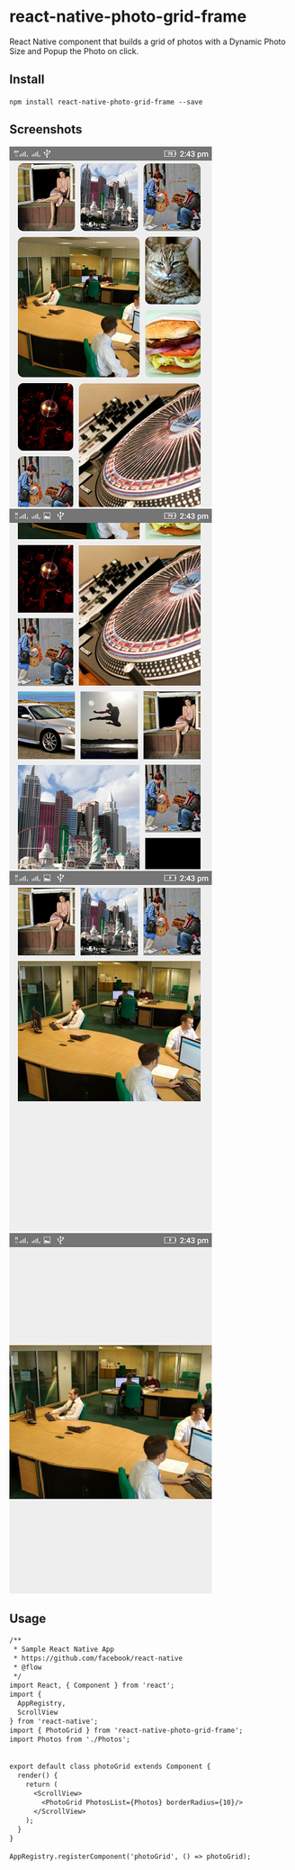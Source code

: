 # react-native-photo-grid-frame
React Native component that builds a grid of photos with a Dynamic Photo Size and Popup the Photo on click.

## Install

`npm install react-native-photo-grid-frame --save`

## Screenshots
![alt text](https://raw.githubusercontent.com/sivarajng/resources/master/react-native-photo-grid-frame/images/screenshot1.png)
![alt text](https://raw.githubusercontent.com/sivarajng/resources/master/react-native-photo-grid-frame/images/screenshot2.png)
![alt text](https://raw.githubusercontent.com/sivarajng/resources/master/react-native-photo-grid-frame/images/screenshot3.png)
![alt text](https://raw.githubusercontent.com/sivarajng/resources/master/react-native-photo-grid-frame/images/screenshot4.png)

## Usage

```
/**
 * Sample React Native App
 * https://github.com/facebook/react-native
 * @flow
 */
import React, { Component } from 'react';
import {
  AppRegistry,
  ScrollView
} from 'react-native';
import { PhotoGrid } from 'react-native-photo-grid-frame';
import Photos from './Photos';


export default class photoGrid extends Component {
  render() {
    return (
      <ScrollView>
        <PhotoGrid PhotosList={Photos} borderRadius={10}/>
      </ScrollView>
    );
  }
}

AppRegistry.registerComponent('photoGrid', () => photoGrid);
```
